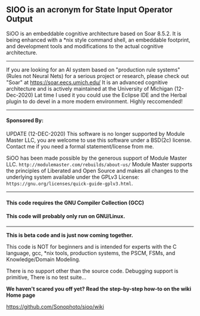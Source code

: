 ## SIOO is an acronym for State Input Operator Output

SiOO is an embeddable cognitive architecture based on Soar 8.5.2. It is being enhanced with a *nix style command shell, an embeddable footprint, and development tools and modifications to the actual cognitive architecture.

***
If you are looking for an AI system based on "production rule systems" (Rules not Neural Nets) for a serious project or research, please check out "Soar" at https://soar.eecs.umich.edu/ It is an advanced cognitive architecture and is actively maintained at the University of Michigan (12-Dec-2020) Lat time I used it you could use the Eclipse IDE and the Herbal plugin to do devel in a more modern environment. Highly reccomended!

***
#### Sponsored By:

UPDATE (12-DEC-2020) This software is no longer supported by Module Master LLC, you are welcome to use this software under a BSD(2c) license. Contact me if you need a formal statement/license from me.

SiOO has been made possible by the generous support of Module Master LLC. `http://modulemaster.com/rebuilds/about-us/` Module Master supports the principles of Liberated and Open Source and makes all changes to the underlying system available under the GPLv3 License: `https://gnu.org/licenses/quick-guide-gplv3.html`.

***

#### This code requires the GNU Compiler Collection (GCC)
#### This code will probably only run on GNU/Linux.

***

**This is beta code and is just now coming together.**

This code is NOT for beginners and is intended for experts with the C language, gcc, *nix tools, production systems, the PSCM, FSMs, and Knowledge/Domain Modeling.

There is no support other than the source code. Debugging support is primitive, There is no test suite...

**We haven't scared you off yet? Read the step-by-step how-to on the wiki Home page**

https://github.com/Sonophoto/sioo/wiki
